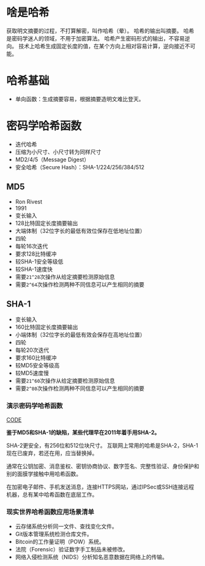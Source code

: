 # 啥是哈希

获取明文摘要的过程，不打算解密，叫作哈希（晕）。
哈希的输出叫摘要。
哈希是密码学迷人的领域，不用于加密算法。
哈希产生密码形式的输出，不容易逆向。
技术上哈希生成固定长度的值，在某个方向上相对容易计算，逆向接近不可能。

# 哈希基础

- 单向函数：生成摘要容易，根据摘要造明文难比登天。

# 密码学哈希函数

- 迭代哈希
- 压缩为小尺寸、小尺寸转为同样尺寸
- MD2/4/5（Message Digest）
- 安全哈希（Secure Hash）：SHA-1/224/256/384/512

## MD5

- Ron Rivest
- 1991
- 变长输入
- 128比特固定长度摘要输出
- 大端体制（32位字长的最低有效位保存在低地址位置）
- 四轮
- 每轮16次迭代
- 要求128比特缓冲
- 较SHA-1安全等级低
- 较SHA-1速度快
- 需要`21^28`次操作从给定摘要检测原始信息
- 需要`2^64`次操作检测两种不同信息可以产生相同的摘要

## SHA-1

- 变长输入
- 160比特固定长度摘要输出
- 小端体制（32位字长的最低有效会保存在高地址位置）
- 四轮
- 每轮20次迭代
- 要求160比特缓冲
- 较MD5安全等级高
- 较MD5速度慢
- 需要`21^60`次操作从给定摘要检测原始信息
- 需要`2^80`次操作检测两种不同信息可以产生相同的摘要

### 演示密码学哈希函数

[CODE](./Hash/MD5-SHA1-SHA256-SHA512.go)

**鉴于MD5和SHA-1的缺陷，某些代理早在2011年着手用SHA-2。**

SHA-2更安全，有256位和512位块尺寸。
互联网上常用的哈希是SHA-2，SHA-1现在已废弃，若还在用，应当替换掉。

通常在公钥加密、消息鉴权、密钥协商协议、数字签名、完整性验证、身份保护和别的面膜学接触中用哈希函数。

在加密电子邮件、手机发送消息，连接HTTPS网站，通过IPSec或SSH连接远程机器，总有某中哈希函数在底层工作。

### 现实世界哈希函数应用场景清单

- 云存储系统分析同一文件、查找变化文件。
- Git版本管理系统检测仓库文件。
- Bitcoin的工作量证明（POW）系统。
- 法院（Forensic）验证数字手工制品未被修改。
- 网络入侵检测系统（NIDS）分析知名恶意数据在网络上的传输。